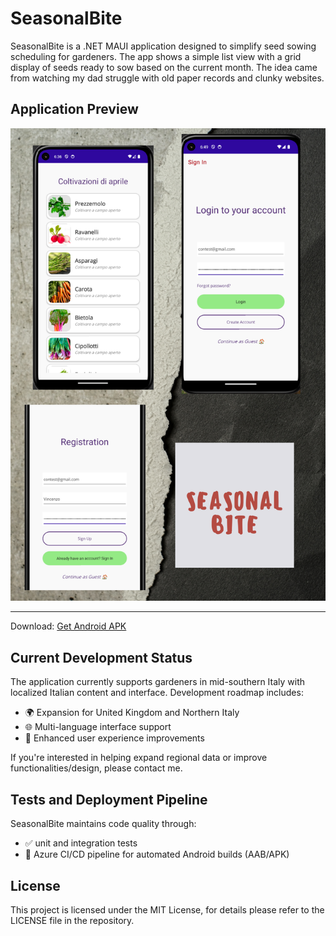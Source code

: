 <h1>SeasonalBite</h1>

<p>SeasonalBite is a .NET MAUI application designed to simplify seed sowing scheduling for gardeners. The app shows a simple list view with a grid display of seeds ready to sow based on the current month. The idea came from watching my dad struggle with old paper records and clunky websites.</p>

<h2>Application Preview</h2>
<div class="screenshot">
  <img src="https://raw.githubusercontent.com/vincenzochiovaro/SeasonalBite-assets/refs/heads/main/ReadMeImages/SeasonalBiteReadMe.png" alt="SeasonalBite-img">
</div>
<hr/>
<p>Download: <a href="https://github.com/vincenzochiovaro/SeasonalBite-assets/releases/download/untagged-90c0f8e6ee7ddacff4c5/com.companyname.seasonalbite-Signed.1.apk">Get Android APK</a></p>

<h2>Current Development Status</h2>
<p>The application currently supports gardeners in mid-southern Italy with localized Italian content and interface.  Development roadmap includes:</p>
<ul>
  <li>🌍 Expansion for United Kingdom and Northern Italy</li>
  <li>🌐 Multi-language interface support</li>
  <li>🎨 Enhanced user experience improvements</li>
  
</ul>
<p>If you're interested in helping expand regional data or improve functionalities/design, please contact me.</p>

<h2>Tests and Deployment Pipeline</h2>
<p>SeasonalBite maintains code quality through:</p>
<ul>
  <li>✅ unit and integration tests</li>
  <li>🚀 Azure CI/CD pipeline for automated Android builds (AAB/APK)</li>
</ul>

 <h2>License</h2> <p>This project is licensed under the MIT License, for details please refer to the LICENSE file in the repository.</p>
